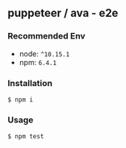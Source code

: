 ## puppeteer / ava - e2e

### Recommended Env
- node: `^10.15.1`
- npm: `6.4.1`

### Installation

```
$ npm i
```

### Usage

```
$ npm test
```
